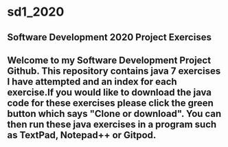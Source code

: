 # sd1_2020
Software Development 2020 Project Exercises
-----------------------------------------
Welcome to my Software Development Project Github. This repository contains java 7 exercises I have attempted and an index for each exercise.If you would like to download the java code for these exercises please click the green button which says "Clone or download". You can then run these java exercises in a program such as TextPad, Notepad++ or Gitpod.
----------------------------------------
